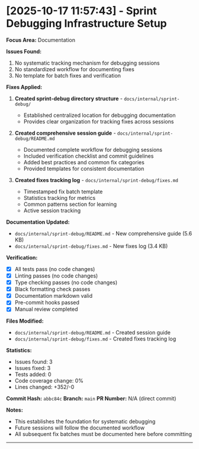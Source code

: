 # [2025-10-17 11:57:43] - Sprint Debugging Infrastructure Setup

**Focus Area:** Documentation

**Issues Found:**
1. No systematic tracking mechanism for debugging sessions
2. No standardized workflow for documenting fixes
3. No template for batch fixes and verification

**Fixes Applied:**
1. **Created sprint-debug directory structure** - `docs/internal/sprint-debug/`
   - Established centralized location for debugging documentation
   - Provides clear organization for tracking fixes across sessions

2. **Created comprehensive session guide** - `docs/internal/sprint-debug/README.md`
   - Documented complete workflow for debugging sessions
   - Included verification checklist and commit guidelines
   - Added best practices and common fix categories
   - Provided templates for consistent documentation

3. **Created fixes tracking log** - `docs/internal/sprint-debug/fixes.md`
   - Timestamped fix batch template
   - Statistics tracking for metrics
   - Common patterns section for learning
   - Active session tracking

**Documentation Updated:**
- `docs/internal/sprint-debug/README.md` - New comprehensive guide (5.6 KB)
- `docs/internal/sprint-debug/fixes.md` - New fixes log (3.4 KB)

**Verification:**
- [x] All tests pass (no code changes)
- [x] Linting passes (no code changes)
- [x] Type checking passes (no code changes)
- [x] Black formatting check passes
- [x] Documentation markdown valid
- [x] Pre-commit hooks passed
- [x] Manual review completed

**Files Modified:**
- `docs/internal/sprint-debug/README.md` - Created session guide
- `docs/internal/sprint-debug/fixes.md` - Created fixes tracking log

**Statistics:**
- Issues found: 3
- Issues fixed: 3
- Tests added: 0
- Code coverage change: 0%
- Lines changed: +352/-0

**Commit Hash:** `abbc84c`
**Branch:** `main`
**PR Number:** N/A (direct commit)

**Notes:**
- This establishes the foundation for systematic debugging
- Future sessions will follow the documented workflow
- All subsequent fix batches must be documented here before committing

---
